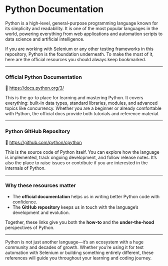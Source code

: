 # Python Documentation

Python is a high-level, general-purpose programming language known for its simplicity and readability. It is one of the most popular languages in the world, powering everything from web applications and automation scripts to data science and artificial intelligence.

If you are working with Selenium or any other testing frameworks in this repository, Python is the foundation underneath. To make the most of it, here are the official resources you should always keep bookmarked.

---

### Official Python Documentation  
🔗 https://docs.python.org/3/  

This is the go-to place for learning and mastering Python. It covers everything: built-in data types, standard libraries, modules, and advanced topics like concurrency. Whether you are a beginner or already comfortable with Python, the official docs provide both tutorials and reference material.

---

### Python GitHub Repository  
🔗 https://github.com/python/cpython  

This is the source code of Python itself. You can explore how the language is implemented, track ongoing development, and follow release notes. It’s also the place to raise issues or contribute if you are interested in the internals of Python.

---

### Why these resources matter  

- The **official documentation** helps us in writing better Python code with confidence.  
- The **GitHub repository** keeps us in touch with the language’s development and evolution.  

Together, these links give you both the **how-to** and the **under-the-hood** perspectives of Python.

---

Python is not just another language—it’s an ecosystem with a huge community and decades of growth. Whether you’re using it for test automation with Selenium or building something entirely different, these references will guide you throughout your learning and coding journey.
